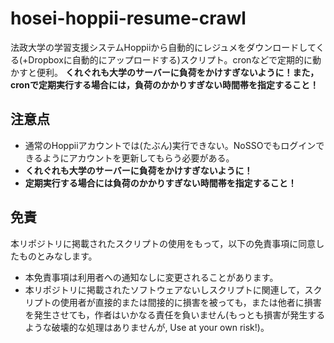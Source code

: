 # hosei-hoppii-resume-crawl
法政大学の学習支援システムHoppiiから自動的にレジュメをダウンロードしてくる(+Dropboxに自動的にアップロードする)スクリプト。cronなどで定期的に動かすと便利。 **くれぐれも大学のサーバーに負荷をかけすぎないように！また，cronで定期実行する場合には，負荷のかかりすぎない時間帯を指定すること！**

## 注意点
- 通常のHoppiiアカウントでは(たぶん)実行できない。NoSSOでもログインできるようにアカウントを更新してもらう必要がある。
- **くれぐれも大学のサーバーに負荷をかけすぎないように！** 
- **定期実行する場合には負荷のかかりすぎない時間帯を指定すること！**

## 免責
本リポジトリに掲載されたスクリプトの使用をもって，以下の免責事項に同意したものとみなします。
- 本免責事項は利用者への通知なしに変更されることがあります。
- 本リポジトリに掲載されたソフトウェアないしスクリプトに関連して，スクリプトの使用者が直接的または間接的に損害を被っても，または他者に損害を発生させても，作者はいかなる責任を負いません(もっとも損害が発生するような破壊的な処理はありませんが, Use at your own risk!)。

